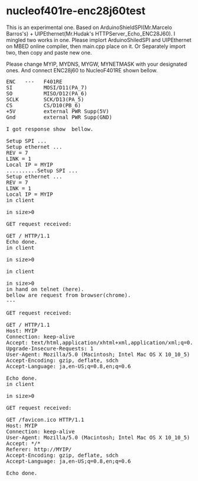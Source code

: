 # nucleof401re-enc28j60test
This is an experimental one.
Based on ArduinoShieldSPI(Mr.Marcelo Barros's) + UIPEthernet(Mr.Hudak's HTTPServer_Echo_ENC28J60).
I mingled two works in one.
Please implort ArduinoShiledSPI and UIPEthernet on MBED online compiler, then main.cpp place on it.
Or Separately import two, then copy and paste new one.

Please change MYIP, MYDNS, MYGW, MYNETMASK with your designated ones.
And connect ENC28j60 to NucleoF401RE shown  bellow.
<PRE>
ENC   ---   F401RE
SI          MOSI/D11(PA_7)
SO          MISO/D12(PA_6)
SCLK        SCK/D13(PA_5)
CS          CS/D10(PB_6)
+5V         external PWR Supp(5V)
Gnd         external PWR Supp(GND)

I got response show  bellow.

Setup SPI ...
Setup ethernet ...
REV = 7
LINK = 1
Local IP = MYIP
..........Setup SPI ...
Setup ethernet ...
REV = 7
LINK = 1
Local IP = MYIP
in client

in size>0

GET request received:

GET / HTTP/1.1
Echo done.
in client

in size>0

in client

in size>0
in hand on telnet (here).
bellow are request from browser(chrome).
---

GET request received:

GET / HTTP/1.1
Host: MYIP
Connection: keep-alive
Accept: text/html,application/xhtml+xml,application/xml;q=0.9,image/webp,*/*;q=0.8
Upgrade-Insecure-Requests: 1
User-Agent: Mozilla/5.0 (Macintosh; Intel Mac OS X 10_10_5) AppleWebKit/537.36 (KHTML, like Gecko) Chrome/46.0.2490.13 Safari/537.36
Accept-Encoding: gzip, deflate, sdch
Accept-Language: ja,en-US;q=0.8,en;q=0.6

Echo done.
in client

in size>0

GET request received:

GET /favicon.ico HTTP/1.1
Host: MYIP
Connection: keep-alive
User-Agent: Mozilla/5.0 (Macintosh; Intel Mac OS X 10_10_5) AppleWebKit/537.36 (KHTML, like Gecko) Chrome/46.0.2490.13 Safari/537.36
Accept: */*
Referer: http://MYIP/
Accept-Encoding: gzip, deflate, sdch
Accept-Language: ja,en-US;q=0.8,en;q=0.6

Echo done.
</PRE>
